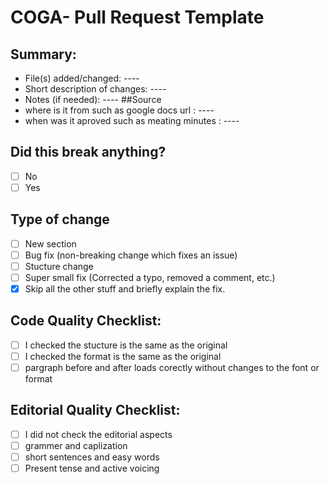 # COGA- Pull Request Template
## Summary:
- File(s) added/changed: ----
- Short description of changes: ----
- Notes (if needed): ----
##Source
- where is it from such as google docs url : ----
- when was it aproved such as meating minutes : ----
## Did this break anything?
- [ ] No
- [ ] Yes
## Type of change
- [ ]  New section
- [ ]  Bug fix (non-breaking change which fixes an issue)
- [ ]  Stucture change
- [ ]  Super small fix (Corrected a typo, removed a comment, etc.)
- [x]  Skip all the other stuff and briefly explain the fix.
## Code Quality Checklist:
- [ ]  I checked the stucture is the same as the original
- [ ]  I checked the format is the same as the original 
- [ ]  pargraph before and after loads corectly without changes to the font or format

## Editorial Quality Checklist:
- [ ]  I did not check the editorial aspects
- [ ]  grammer and caplization
- [ ]  short sentences and easy words
- [ ]  Present tense and active voicing
